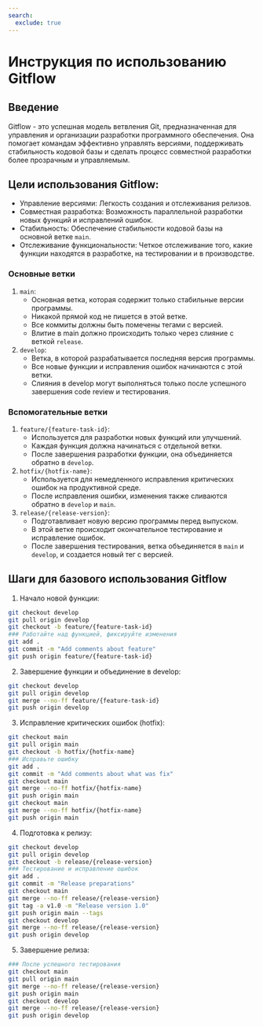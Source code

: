 ```yaml
---
search:
  exclude: true
---
```


# **Инструкция по использованию Gitflow**

## **Введение**
Gitflow - это успешная модель ветвления Git, предназначенная для управления и организации разработки программного обеспечения. Она помогает командам эффективно управлять версиями, поддерживать стабильность кодовой базы и сделать процесс совместной разработки более прозрачным и управляемым.

## **Цели использования Gitflow:**
- Управление версиями: Легкость создания и отслеживания релизов.
- Совместная разработка: Возможность параллельной разработки новых функций и исправлений ошибок.
- Стабильность: Обеспечение стабильности кодовой базы на основной ветке `main`.
- Отслеживание функциональности: Четкое отслеживание того, какие функции находятся в разработке, на тестировании и в производстве.

### **Основные ветки**
1. `main`:
    - Основная ветка, которая содержит только стабильные версии программы.
    - Никакой прямой код не пишется в этой ветке.
    - Все коммиты должны быть помечены тегами с версией.
    - Влитие в main должно происходить только через слияние с веткой `release`.
2. `develop`:
    - Ветка, в которой разрабатывается последняя версия программы.
    - Все новые функции и исправления ошибок начинаются с этой ветки.
    - Слияния в develop могут выполняться только после успешного завершения code review и тестирования.

### **Вспомогательные ветки**
1. `feature/{feature-task-id}`:
    - Используется для разработки новых функций или улучшений.
    - Каждая функция должна начинаться с отдельной ветки.
    - После завершения разработки функции, она объединяется обратно в `develop`.
2. `hotfix/{hotfix-name}`:
    - Используется для немедленного исправления критических ошибок на продуктивной среде.
    - После исправления ошибки, изменения также сливаются обратно в `develop` и `main`.
3. `release/{release-version}`:
    - Подготавливает новую версию программы перед выпуском.
    - В этой ветке происходит окончательное тестирование и исправление ошибок.
    - После завершения тестирования, ветка объединяется в `main` и `develop`, и создается новый тег с версией.

## **Шаги для базового использования Gitflow**
1. Начало новой функции:
```bash
git checkout develop
git pull origin develop
git checkout -b feature/{feature-task-id}
### Работайте над функцией, фиксируйте изменения
git add .
git commit -m "Add comments about feature"
git push origin feature/{feature-task-id}
```
2. Завершение функции и объединение в develop:
```bash
git checkout develop
git pull origin develop
git merge --no-ff feature/{feature-task-id}
git push origin develop
```
3. Исправление критических ошибок (hotfix):
```bash
git checkout main
git pull origin main
git checkout -b hotfix/{hotfix-name}
### Исправьте ошибку
git add .
git commit -m "Add comments about what was fix"
git checkout main
git merge --no-ff hotfix/{hotfix-name}
git push origin main
git checkout main
git merge --no-ff hotfix/{hotfix-name}
git push origin main
```
4. Подготовка к релизу:
```bash
git checkout develop
git pull origin develop
git checkout -b release/{release-version}
### Тестирование и исправление ошибок
git add .
git commit -m "Release preparations"
git checkout main
git merge --no-ff release/{release-version}
git tag -a v1.0 -m "Release version 1.0"
git push origin main --tags
git checkout develop
git merge --no-ff release/{release-version}
git push origin develop
```
5. Завершение релиза:
```bash
### После успешного тестирования
git checkout main
git pull origin main
git merge --no-ff release/{release-version}
git push origin main
git checkout develop
git merge --no-ff release/{release-version}
git push origin develop
```
